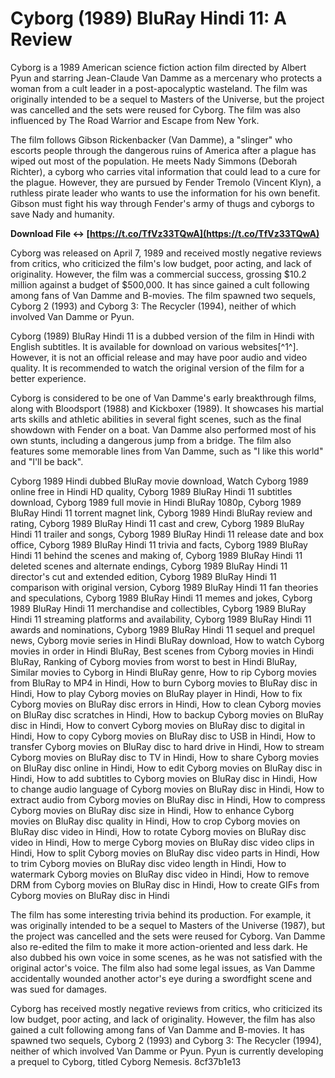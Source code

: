 # Cyborg (1989) BluRay Hindi 11: A Review
 
Cyborg is a 1989 American science fiction action film directed by Albert Pyun and starring Jean-Claude Van Damme as a mercenary who protects a woman from a cult leader in a post-apocalyptic wasteland. The film was originally intended to be a sequel to Masters of the Universe, but the project was cancelled and the sets were reused for Cyborg. The film was also influenced by The Road Warrior and Escape from New York.
 
The film follows Gibson Rickenbacker (Van Damme), a "slinger" who escorts people through the dangerous ruins of America after a plague has wiped out most of the population. He meets Nady Simmons (Deborah Richter), a cyborg who carries vital information that could lead to a cure for the plague. However, they are pursued by Fender Tremolo (Vincent Klyn), a ruthless pirate leader who wants to use the information for his own benefit. Gibson must fight his way through Fender's army of thugs and cyborgs to save Nady and humanity.
 
**Download File ↔ [https://t.co/TfVz33TQwA](https://t.co/TfVz33TQwA)**


 
Cyborg was released on April 7, 1989 and received mostly negative reviews from critics, who criticized the film's low budget, poor acting, and lack of originality. However, the film was a commercial success, grossing $10.2 million against a budget of $500,000. It has since gained a cult following among fans of Van Damme and B-movies. The film spawned two sequels, Cyborg 2 (1993) and Cyborg 3: The Recycler (1994), neither of which involved Van Damme or Pyun.
 
Cyborg (1989) BluRay Hindi 11 is a dubbed version of the film in Hindi with English subtitles. It is available for download on various websites[^1^]. However, it is not an official release and may have poor audio and video quality. It is recommended to watch the original version of the film for a better experience.

Cyborg is considered to be one of Van Damme's early breakthrough films, along with Bloodsport (1988) and Kickboxer (1989). It showcases his martial arts skills and athletic abilities in several fight scenes, such as the final showdown with Fender on a boat. Van Damme also performed most of his own stunts, including a dangerous jump from a bridge. The film also features some memorable lines from Van Damme, such as "I like this world" and "I'll be back".
 
Cyborg 1989 Hindi dubbed BluRay movie download,  Watch Cyborg 1989 online free in Hindi HD quality,  Cyborg 1989 BluRay Hindi 11 subtitles download,  Cyborg 1989 full movie in Hindi BluRay 1080p,  Cyborg 1989 BluRay Hindi 11 torrent magnet link,  Cyborg 1989 Hindi BluRay review and rating,  Cyborg 1989 BluRay Hindi 11 cast and crew,  Cyborg 1989 BluRay Hindi 11 trailer and songs,  Cyborg 1989 BluRay Hindi 11 release date and box office,  Cyborg 1989 BluRay Hindi 11 trivia and facts,  Cyborg 1989 BluRay Hindi 11 behind the scenes and making of,  Cyborg 1989 BluRay Hindi 11 deleted scenes and alternate endings,  Cyborg 1989 BluRay Hindi 11 director's cut and extended edition,  Cyborg 1989 BluRay Hindi 11 comparison with original version,  Cyborg 1989 BluRay Hindi 11 fan theories and speculations,  Cyborg 1989 BluRay Hindi 11 memes and jokes,  Cyborg 1989 BluRay Hindi 11 merchandise and collectibles,  Cyborg 1989 BluRay Hindi 11 streaming platforms and availability,  Cyborg 1989 BluRay Hindi 11 awards and nominations,  Cyborg 1989 BluRay Hindi 11 sequel and prequel news,  Cyborg movie series in Hindi BluRay download,  How to watch Cyborg movies in order in Hindi BluRay,  Best scenes from Cyborg movies in Hindi BluRay,  Ranking of Cyborg movies from worst to best in Hindi BluRay,  Similar movies to Cyborg in Hindi BluRay genre,  How to rip Cyborg movies from BluRay to MP4 in Hindi,  How to burn Cyborg movies to BluRay disc in Hindi,  How to play Cyborg movies on BluRay player in Hindi,  How to fix Cyborg movies on BluRay disc errors in Hindi,  How to clean Cyborg movies on BluRay disc scratches in Hindi,  How to backup Cyborg movies on BluRay disc in Hindi,  How to convert Cyborg movies on BluRay disc to digital in Hindi,  How to copy Cyborg movies on BluRay disc to USB in Hindi,  How to transfer Cyborg movies on BluRay disc to hard drive in Hindi,  How to stream Cyborg movies on BluRay disc to TV in Hindi,  How to share Cyborg movies on BluRay disc online in Hindi,  How to edit Cyborg movies on BluRay disc in Hindi,  How to add subtitles to Cyborg movies on BluRay disc in Hindi,  How to change audio language of Cyborg movies on BluRay disc in Hindi,  How to extract audio from Cyborg movies on BluRay disc in Hindi,  How to compress Cyborg movies on BluRay disc size in Hindi,  How to enhance Cyborg movies on BluRay disc quality in Hindi,  How to crop Cyborg movies on BluRay disc video in Hindi,  How to rotate Cyborg movies on BluRay disc video in Hindi,  How to merge Cyborg movies on BluRay disc video clips in Hindi,  How to split Cyborg movies on BluRay disc video parts in Hindi,  How to trim Cyborg movies on BluRay disc video length in Hindi,  How to watermark Cyborg movies on BluRay disc video in Hindi,  How to remove DRM from Cyborg movies on BluRay disc in Hindi,  How to create GIFs from Cyborg movies on BluRay disc in Hindi
 
The film has some interesting trivia behind its production. For example, it was originally intended to be a sequel to Masters of the Universe (1987), but the project was cancelled and the sets were reused for Cyborg. Van Damme also re-edited the film to make it more action-oriented and less dark. He also dubbed his own voice in some scenes, as he was not satisfied with the original actor's voice. The film also had some legal issues, as Van Damme accidentally wounded another actor's eye during a swordfight scene and was sued for damages.
 
Cyborg has received mostly negative reviews from critics, who criticized its low budget, poor acting, and lack of originality. However, the film has also gained a cult following among fans of Van Damme and B-movies. It has spawned two sequels, Cyborg 2 (1993) and Cyborg 3: The Recycler (1994), neither of which involved Van Damme or Pyun. Pyun is currently developing a prequel to Cyborg, titled Cyborg Nemesis.
 8cf37b1e13
 
